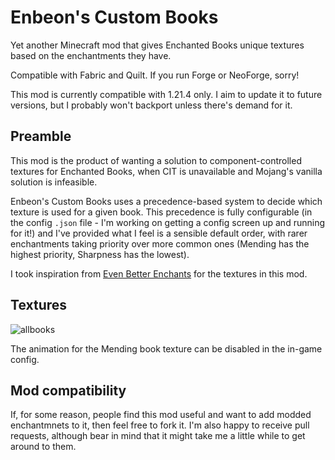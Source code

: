 # Enbeon's Custom Books

Yet another Minecraft mod that gives Enchanted Books unique textures based on the enchantments they have.

Compatible with Fabric and Quilt. If you run Forge or NeoForge, sorry!

This mod is currently compatible with 1.21.4 only. I aim to update it to future versions, but I probably won't backport unless there's demand for it.

## Preamble

This mod is the product of wanting a solution to component-controlled textures for Enchanted Books, when CIT is unavailable and Mojang's vanilla solution is infeasible.

Enbeon's Custom Books uses a precedence-based system to decide which texture is used for a given book.
This precedence is fully configurable (in the config `.json` file - I'm working on getting a config screen up and running for it!)
and I've provided what I feel is a sensible default order, with rarer enchantments taking priority over more common ones
(Mending has the highest priority, Sharpness has the lowest).

I took inspiration from [Even Better Enchants](https://modrinth.com/resourcepack/even-better-enchants) for the textures in this mod.

## Textures

![allbooks](https://github.com/user-attachments/assets/45d09a3c-197b-4336-9ffa-aaabd64be4bd)

The animation for the Mending book texture can be disabled in the in-game config.

## Mod compatibility

If, for some reason, people find this mod useful and want to add modded enchantmnets to it, then feel free to fork it.
I'm also happy to receive pull requests, although bear in mind that it might take me a little while to get around to them.
